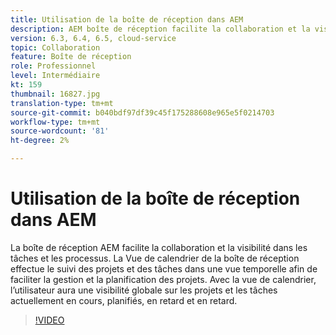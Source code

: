 ```yaml
---
title: Utilisation de la boîte de réception dans AEM
description: AEM boîte de réception facilite la collaboration et la visibilité accrues dans les tâches et les processus.
version: 6.3, 6.4, 6.5, cloud-service
topic: Collaboration
feature: Boîte de réception
role: Professionnel
level: Intermédiaire
kt: 159
thumbnail: 16827.jpg
translation-type: tm+mt
source-git-commit: b040bdf97df39c45f175288608e965e5f0214703
workflow-type: tm+mt
source-wordcount: '81'
ht-degree: 2%

---
```



# Utilisation de la boîte de réception dans AEM

La boîte de réception AEM facilite la collaboration et la visibilité dans les tâches et les processus. La Vue de calendrier de la boîte de réception effectue le suivi des projets et des tâches dans une vue temporelle afin de faciliter la gestion et la planification des projets. Avec la vue de calendrier, l’utilisateur aura une visibilité globale sur les projets et les tâches actuellement en cours, planifiés, en retard et en retard.

>[!VIDEO](https://video.tv.adobe.com/v/16827/?quality=12&learn=on)
